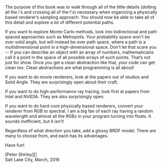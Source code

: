 The purpose of this book was to walk through all of the little details (dotting all the i's and
crossing all of the t's) necessary when organizing a physically based renderer’s sampling approach.
You should now be able to take all of this detail and explore a lot of different potential paths.

If you want to explore Monte Carlo methods, look into bidirectional and path spaced approaches such
as Metropolis. Your probability space won't be over solid angle, but will instead be over path
space, where a path is a multidimensional point in a high-dimensional space. Don’t let that scare
you -- if you can describe an object with an array of numbers, mathematicians call it a point in the
space of all possible arrays of such points. That’s not just for show. Once you get a clean
abstraction like that, your code can get clean too. Clean abstractions are what programming is all
about!

If you want to do movie renderers, look at the papers out of studios and Solid Angle. They are
surprisingly open about their craft.

If you want to do high-performance ray tracing, look first at papers from Intel and NVIDIA. They are
also surprisingly open.

If you want to do hard-core physically based renderers, convert your renderer from RGB to spectral.
I am a big fan of each ray having a random wavelength and almost all the RGBs in your program
turning into floats. It sounds inefficient, but it isn’t!

Regardless of what direction you take, add a glossy BRDF model. There are many to choose from, and
each has its advantages.

Have fun!

[Peter Shirley][]<br>
Salt Lake City, March, 2016